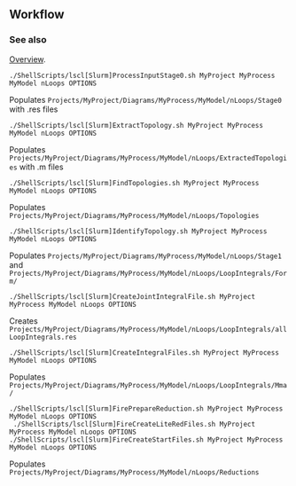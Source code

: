 ## Workflow

### See also

[Overview](LoopScalla.md).


```
./ShellScripts/lscl[Slurm]ProcessInputStage0.sh MyProject MyProcess MyModel nLoops OPTIONS
```

Populates `Projects/MyProject/Diagrams/MyProcess/MyModel/nLoops/Stage0` with .res files

```
./ShellScripts/lscl[Slurm]ExtractTopology.sh MyProject MyProcess MyModel nLoops OPTIONS
```

Populates `Projects/MyProject/Diagrams/MyProcess/MyModel/nLoops/ExtractedTopologies` with .m files

```
./ShellScripts/lscl[Slurm]FindTopologies.sh MyProject MyProcess MyModel nLoops OPTIONS
```

Populates `Projects/MyProject/Diagrams/MyProcess/MyModel/nLoops/Topologies`

```
./ShellScripts/lscl[Slurm]IdentifyTopology.sh MyProject MyProcess MyModel nLoops OPTIONS
```

Populates `Projects/MyProject/Diagrams/MyProcess/MyModel/nLoops/Stage1` and
`Projects/MyProject/Diagrams/MyProcess/MyModel/nLoops/LoopIntegrals/Form/`

```
./ShellScripts/lscl[Slurm]CreateJointIntegralFile.sh MyProject MyProcess MyModel nLoops OPTIONS
```

Creates `Projects/MyProject/Diagrams/MyProcess/MyModel/nLoops/LoopIntegrals/allLoopIntegrals.res`

```
./ShellScripts/lscl[Slurm]CreateIntegralFiles.sh MyProject MyProcess MyModel nLoops OPTIONS
```

Populates `Projects/MyProject/Diagrams/MyProcess/MyModel/nLoops/LoopIntegrals/Mma/`

```
./ShellScripts/lscl[Slurm]FirePrepareReduction.sh MyProject MyProcess MyModel nLoops OPTIONS
 ./ShellScripts/lscl[Slurm]FireCreateLiteRedFiles.sh MyProject MyProcess MyModel nLoops OPTIONS
./ShellScripts/lscl[Slurm]FireCreateStartFiles.sh MyProject MyProcess MyModel nLoops OPTIONS
```

Populates `Projects/MyProject/Diagrams/MyProcess/MyModel/nLoops/Reductions`
